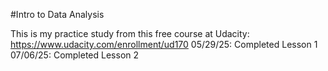 #Intro to Data Analysis

This is my practice study from this free course at Udacity: https://www.udacity.com/enrollment/ud170
05/29/25: Completed Lesson 1
07/06/25: Completed Lesson 2